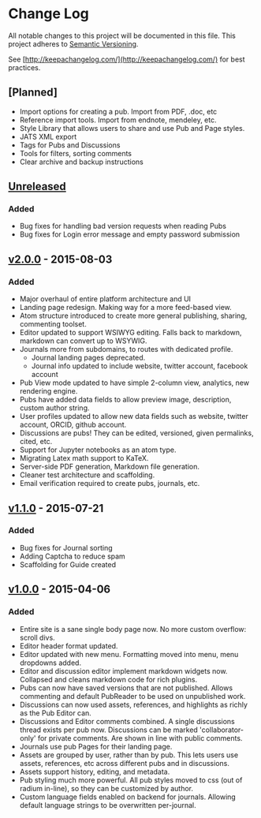 # Change Log
All notable changes to this project will be documented in this file.
This project adheres to [Semantic Versioning](http://semver.org/).

See [http://keepachangelog.com/](http://keepachangelog.com/) for best practices.

## [Planned]
- Import options for creating a pub. Import from PDF, .doc, etc
- Reference import tools. Import from endnote, mendeley, etc.
- Style Library that allows users to share and use Pub and Page styles.
- JATS XML export
- Tags for Pubs and Discussions
- Tools for filters, sorting comments
- Clear archive and backup instructions

## [Unreleased]
### Added
- Bug fixes for handling bad version requests when reading Pubs
- Bug fixes for Login error message and empty password submission

## [v2.0.0] - 2015-08-03
### Added
- Major overhaul of entire platform architecture and UI
- Landing page redesign. Making way for a more feed-based view.
- Atom structure introduced to create more general publishing, sharing, commenting toolset.
- Editor updated to support WSIWYG editing. Falls back to markdown, markdown can convert up to WSYWIG.
- Journals more from subdomains, to routes with dedicated profile. 
    - Journal landing pages deprecated. 
    - Journal info updated to include website, twitter account, facebook account
- Pub View mode updated to have simple 2-column view, analytics, new rendering engine. 
- Pubs have added data fields to allow preview image, description, custom author string.
- User profiles updated to allow new data fields such as website, twitter account, ORCID, github account.
- Discussions are pubs! They can be edited, versioned, given permalinks, cited, etc.
- Support for Jupyter notebooks as an atom type.
- Migrating Latex math support to KaTeX.
- Server-side PDF generation, Markdown file generation.
- Cleaner test architecture and scaffolding.
- Email verification required to create pubs, journals, etc.

## [v1.1.0] - 2015-07-21
### Added 
- Bug fixes for Journal sorting
- Adding Captcha to reduce spam
- Scaffolding for Guide created


## [v1.0.0] - 2015-04-06
### Added
- Entire site is a sane single body page now. No more custom overflow: scroll divs.
- Editor header format updated.
- Editor updated with new menu. Formatting moved into menu, menu dropdowns added.
- Editor and discussion editor implement markdown widgets now. Collapsed and cleans markdown code for rich plugins.
- Pubs can now have saved versions that are not published. Allows commenting and default PubReader to be used on unpublished work.
- Discussions can now used assets, references, and highlights as richly as the Pub Editor can.
- Discussions and Editor comments combined. A single discussions thread exists per pub now. Discussions can be marked 'collaborator-only' for private comments. Are shown in line with public comments.
- Journals use pub Pages for their landing page.
- Assets are grouped by user, rather than by pub. This lets users use assets, references, etc across different pubs and in discussions.
- Assets support history, editing, and metadata.
- Pub styling much more powerful. All pub styles moved to css (out of radium in-line), so they can be customized by author.
- Custom language fields enabled on backend for journals. Allowing default language strings to be overwritten per-journal.


[Unreleased]: https://github.com/pubpub/pubpub/compare/v2.0.0...HEAD
[v2.0.0]: https://github.com/pubpub/pubpub/compare/v1.1.0...v2.0.0
[v1.1.0]: https://github.com/pubpub/pubpub/compare/v0.2.0...v1.1.0
[v1.0.0]: https://github.com/pubpub/pubpub/commit/12136801c7f5f5dc8225077653ed713f348f2673
